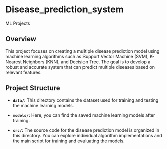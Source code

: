 # Disease_prediction_system
ML Projects

## Overview

This project focuses on creating a multiple disease prediction model using machine learning algorithms such as Support Vector Machine (SVM), K-Nearest Neighbors (KNN), and Decision Tree. The goal is to develop a robust and accurate system that can predict multiple diseases based on relevant features.

## Project Structure

- **`data/`:** This directory contains the dataset used for training and testing the machine learning models.

- **`models/`:** Here, you can find the saved machine learning models after training.

- **`src/`:** The source code for the disease prediction model is organized in this directory. You can explore individual algorithm implementations and the main script for training and evaluating the models.



